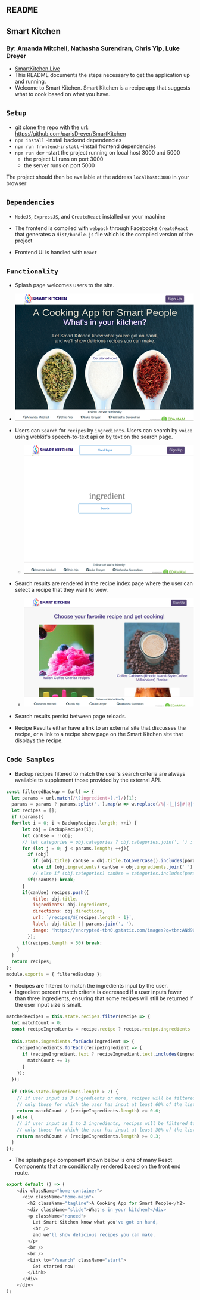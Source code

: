 # `README`

## Smart Kitchen
### By: Amanda Mitchell, Nathasha Surendran, Chris Yip, Luke Dreyer	

- [SmartKitchen Live](https://smart-kitchen1.herokuapp.com/)
- This README documents the steps necessary to get the
application up and running.
- Welcome to Smart Kitchen. Smart Kitchen is a recipe app that suggests what to cook based on what you have.


## `Setup`

- git clone the repo with the url:
https://github.com/parisDreyer/SmartKitchen
- `npm install` -install backend dependencies
- `npm run frontend-install` -install frontend dependencies
- `npm run dev` -start the project running on local host 3000 and 5000
  - the project UI runs on port 3000
  - the server runs on port 5000

The project should then be available at the address `localhost:3000` in your browser


## `Dependencies`

* `NodeJS`, `ExpressJS`, and `CreateReact` installed on your machine

* The frontend is compiled with `webpack` through Facebooks `CreateReact` that generates a `dist/bundle.js` file which is the compiled version of the project
* Frontend UI is handled with `React`


## `Functionality`

* Splash page welcomes users to the site.

- ![Splash Page](./frontend/src/images/splash_page.png)

* Users can `Search` for `recipes` by `ingredients`. Users can search by `voice` using webkit's speech-to-text api or by text on the search page.
  - ![Search Recipes Form](./frontend/src/images/search_page.png)

* Search results are rendered in the recipe index page where the user can select a recipe that they want to view.
  - ![Search Index page](./frontend/src/images/search_results_page.png)

* Search results persist between page reloads.

* Recipe Results either have a link to an external site that discusses the recipe, or a link to a recipe show page on the Smart Kitchen site that displays the recipe.

## `Code Samples`

* Backup recipes filtered to match the user's search criteria are always available to supplement those provided by the external API.
```javascript
const filteredBackup = (url) => {
  let params = url.match(/\?ingredient=(.*)/)[1];
  params = params ? params.split(',').map(w => w.replace(/%|-|_|$|#|@|~|<|>|\ |\+|`|/gi, "").toLowerCase()) : params;
  let recipes = [];
  if (params){
  for(let i = 0; i < BackupRecipes.length; ++i) {
      let obj = BackupRecipes[i];
      let canUse = !!obj;
      // let categories = obj.categories ? obj.categories.join(', ') : ''; // use maybe
      for (let j = 0; j < params.length; ++j){
        if (obj)
          if (obj.title) canUse = obj.title.toLowerCase().includes(params[j]);
          else if (obj.ingredients) canUse = obj.ingredients.join(' ').toLowerCase().includes(params[j]);
          // else if (obj.categories) canUse = categories.includes(params[j]) // use maybe
        if(!canUse) break;
      }
      if(canUse) recipes.push({
          title: obj.title,
          ingredients: obj.ingredients,
          directions: obj.directions,
          url: `/recipes/${recipes.length - 1}`,
          label: obj.title || params.join(', '),
          image: 'https://encrypted-tbn0.gstatic.com/images?q=tbn:ANd9GcQmr2voMEJRAC2K9CmZ9c9B4TLfogkg3iN0pa3o7DNwL_qnV99K'
        });
      if(recipes.length > 50) break;
    }
  }
  return recipes;
};
module.exports = { filteredBackup };
```

* Recipes are filtered to match the ingredients input by the user.
* Ingredient percent match criteria is decreased if a user inputs fewer than three ingredients, ensuring that some recipes will still be returned if the user input size is small.

```javascript
matchedRecipes = this.state.recipes.filter(recipe => {
  let matchCount = 0;
  const recipeIngredients = recipe.recipe ? recipe.recipe.ingredients : recipe.ingredients ? recipe.ingredients : [];

  this.state.ingredients.forEach(ingredient => {
    recipeIngredients.forEach(recipeIngredient => {
      if (recipeIngredient.text ? recipeIngredient.text.includes(ingredient) : recipeIngredient.includes(ingredient)) {
        matchCount += 1;
      }
    });
  });

  if (this.state.ingredients.length > 2) {
    // if user input is 3 ingredients or more, recipes will be filtered to show
    // only those for which the user has input at least 60% of the listed ingredients
    return matchCount / (recipeIngredients.length) >= 0.6;
  } else {
    // if user input is 1 to 2 ingredients, recipes will be filtered to show
    // only those for which the user has input at least 30% of the listed ingredients
    return matchCount / (recipeIngredients.length) >= 0.3;
  }
});
```
* The splash page component shown below is one of many React Components that are conditionally rendered based on the front end route.
```javascript
export default () => (
    <div className="home-container">
      <div className="home-main">
        <h2 className="tagline">A Cooking App for Smart People</h2>
        <div className="slide">What's in your kitchen?</div>
        <p className="noneed">
          Let Smart Kitchen know what you've got on hand,
          <br />
          and we'll show delicious recipes you can make.
        </p>
        <br />
        <br />
        <Link to="/search" className="start">
          Get started now!
        </Link>
      </div>
    </div>
);
```